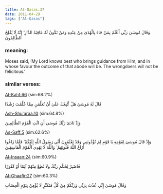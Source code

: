 ```yaml
---
title: Al-Qasas:37
date: 2011-04-29
tags: ["Al-Qasas"]
---
```

وَقَالَ مُوسَىٰ رَبِّي أَعْلَمُ بِمَنْ جَاءَ بِالْهُدَىٰ مِنْ عِنْدِهِ وَمَنْ تَكُونُ لَهُ عَاقِبَةُ الدَّارِ ۖ إِنَّهُ لَا يُفْلِحُ الظَّالِمُونَ
### meaning: 
Moses said, ‘My Lord knows best who brings guidance from Him, and in whose favour the outcome of that abode will be. The wrongdoers will not be felicitous.’
### similar verses: 

[Al-Kahf:66](/18/66) (sim:68.2%)

قَالَ لَهُ مُوسَىٰ هَلْ أَتَّبِعُكَ عَلَىٰ أَنْ تُعَلِّمَنِ مِمَّا عُلِّمْتَ رُشْدًا

[Ash-Shu'araa:10](/26/10) (sim:64.8%)

وَإِذْ نَادَىٰ رَبُّكَ مُوسَىٰ أَنِ ائْتِ الْقَوْمَ الظَّالِمِينَ

[As-Saff:5](/61/5) (sim:62.6%)

وَإِذْ قَالَ مُوسَىٰ لِقَوْمِهِ يَا قَوْمِ لِمَ تُؤْذُونَنِي وَقَدْ تَعْلَمُونَ أَنِّي رَسُولُ اللَّهِ إِلَيْكُمْ ۖ فَلَمَّا زَاغُوا أَزَاغَ اللَّهُ قُلُوبَهُمْ ۚ وَاللَّهُ لَا يَهْدِي الْقَوْمَ الْفَاسِقِينَ

[Al-Insaan:24](/76/24) (sim:60.9%)

فَاصْبِرْ لِحُكْمِ رَبِّكَ وَلَا تُطِعْ مِنْهُمْ آثِمًا أَوْ كَفُورًا

[Al-Ghaafir:27](/40/27) (sim:60.3%)

وَقَالَ مُوسَىٰ إِنِّي عُذْتُ بِرَبِّي وَرَبِّكُمْ مِنْ كُلِّ مُتَكَبِّرٍ لَا يُؤْمِنُ بِيَوْمِ الْحِسَابِ
